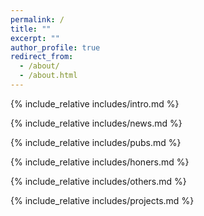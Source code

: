 ```yaml
---
permalink: /
title: ""
excerpt: ""
author_profile: true
redirect_from: 
  - /about/
  - /about.html
---
```




<span class='anchor' id='about-me'></span>

{% include_relative includes/intro.md %}

{% include_relative includes/news.md %}

{% include_relative includes/pubs.md %}

{% include_relative includes/honers.md %}

{% include_relative includes/others.md %}

{% include_relative includes/projects.md %}
